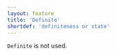 ```yaml
---
layout: feature
title: 'Definite'
shortdef: 'definiteness or state'
---
```


`Definite` is not used.
<!-- Interlanguage links updated Út zář 29 18:40:52 CEST 2020 -->
